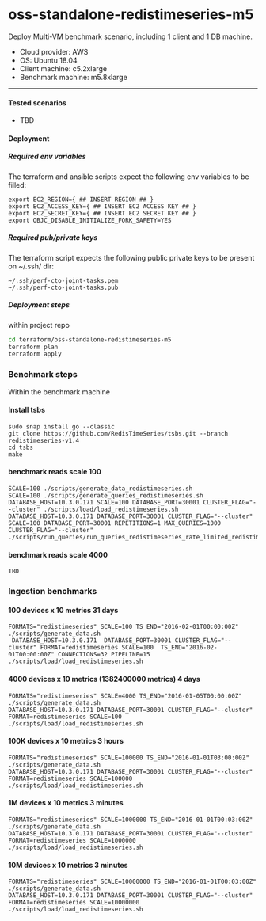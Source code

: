# oss-standalone-redistimeseries-m5

Deploy Multi-VM benchmark scenario, including 1 client and 1 DB machine.
- Cloud provider: AWS
- OS: Ubuntu 18.04
- Client machine: c5.2xlarge
- Benchmark machine: m5.8xlarge

-------

#### Tested scenarios

- TBD

#### Deployment

##### Required env variables

The terraform and ansible scripts expect the following env variables to be filled:
```
export EC2_REGION={ ## INSERT REGION ## }
export EC2_ACCESS_KEY={ ## INSERT EC2 ACCESS KEY ## }
export EC2_SECRET_KEY={ ## INSERT EC2 SECRET KEY ## }
export OBJC_DISABLE_INITIALIZE_FORK_SAFETY=YES
```

##### Required pub/private keys

The terraform script expects the following public private keys to be present on ~/.ssh/ dir:
```
~/.ssh/perf-cto-joint-tasks.pem
~/.ssh/perf-cto-joint-tasks.pub
```

##### Deployment steps
within project repo

```bash
cd terraform/oss-standalone-redistimeseries-m5
terraform plan
terraform apply
```




### Benchmark steps

Within the benchmark machine
#### Install tsbs
```
sudo snap install go --classic
git clone https://github.com/RedisTimeSeries/tsbs.git --branch redistimeseries-v1.4
cd tsbs
make
```

#### benchmark reads scale 100
```
SCALE=100 ./scripts/generate_data_redistimeseries.sh
SCALE=100 ./scripts/generate_queries_redistimeseries.sh
DATABASE_HOST=10.3.0.171 SCALE=100 DATABASE_PORT=30001 CLUSTER_FLAG="--cluster" ./scripts/load/load_redistimeseries.sh
DATABASE_HOST=10.3.0.171 DATABASE_PORT=30001 CLUSTER_FLAG="--cluster" SCALE=100 DATABASE_PORT=30001 REPETITIONS=1 MAX_QUERIES=1000 CLUSTER_FLAG="--cluster" ./scripts/run_queries/run_queries_redistimeseries_rate_limited_redistimeseries.sh
```

#### benchmark reads scale 4000
```
TBD
```


### Ingestion benchmarks

#### 100 devices x 10 metrics	31 days
```
FORMATS="redistimeseries" SCALE=100 TS_END="2016-02-01T00:00:00Z" ./scripts/generate_data.sh
 DATABASE_HOST=10.3.0.171  DATABASE_PORT=30001 CLUSTER_FLAG="--cluster" FORMAT=redistimeseries SCALE=100  TS_END="2016-02-01T00:00:00Z" CONNECTIONS=32 PIPELINE=15 ./scripts/load/load_redistimeseries.sh
```

#### 4000 devices x 10 metrics (1382400000 metrics)	4 days
```
FORMATS="redistimeseries" SCALE=4000 TS_END="2016-01-05T00:00:00Z" ./scripts/generate_data.sh
DATABASE_HOST=10.3.0.171 DATABASE_PORT=30001 CLUSTER_FLAG="--cluster" FORMAT=redistimeseries SCALE=100 ./scripts/load/load_redistimeseries.sh
```


#### 100K devices  x 10 metrics	3 hours
```
FORMATS="redistimeseries" SCALE=100000 TS_END="2016-01-01T03:00:00Z" ./scripts/generate_data.sh
DATABASE_HOST=10.3.0.171 DATABASE_PORT=30001 CLUSTER_FLAG="--cluster" FORMAT=redistimeseries SCALE=100000 ./scripts/load/load_redistimeseries.sh
```

#### 1M devices  x 10 metrics	3 minutes
```
FORMATS="redistimeseries" SCALE=1000000 TS_END="2016-01-01T00:03:00Z" ./scripts/generate_data.sh
DATABASE_HOST=10.3.0.171 DATABASE_PORT=30001 CLUSTER_FLAG="--cluster" FORMAT=redistimeseries SCALE=1000000 ./scripts/load/load_redistimeseries.sh
```

#### 10M devices  x 10 metrics	3 minutes
```
FORMATS="redistimeseries" SCALE=10000000 TS_END="2016-01-01T00:03:00Z" ./scripts/generate_data.sh
DATABASE_HOST=10.3.0.171 DATABASE_PORT=30001 CLUSTER_FLAG="--cluster" FORMAT=redistimeseries SCALE=10000000 ./scripts/load/load_redistimeseries.sh
```
